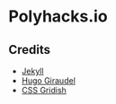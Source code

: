 # Polyhacks.io

## Credits

* [Jekyll](https://jekyllrb.com/)
* [Hugo Giraudel](https://twitter.com/HugoGiraudel)
* [CSS Gridish](https://github.com/IBM/css-gridish)

